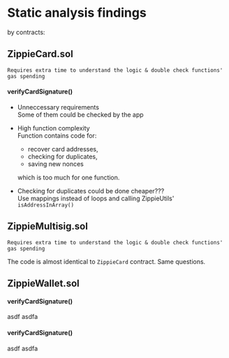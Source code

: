 # Static analysis findings

by contracts:

## ZippieCard.sol

	Requires extra time to understand the logic & double check functions' gas spending

#### verifyCardSignature()
- Unneccessary requirements<Br>
Some of them could be checked by the app

- High function complexity<Br>
Function contains code for: 
	- recover card addresses,
	- checking for duplicates,
	- saving new nonces

	which is too much for one function. 

- Checking for duplicates could be done cheaper???<Br>
Use mappings instead of loops and calling ZippieUtils' `isAddressInArray()`

	

## ZippieMultisig.sol

	Requires extra time to understand the logic & double check functions' gas spending

The code is almost identical to `ZippieCard` contract. Same questions.

	
## ZippieWallet.sol

#### verifyCardSignature()
asdf asdfa 

#### verifyCardSignature()
asdf asdfa 

